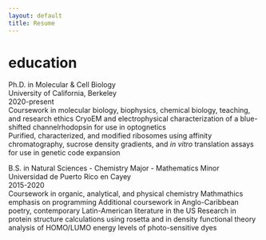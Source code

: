 ```yaml
---
layout: default
title: Resume
---
```


# education

Ph.D. in Molecular & Cell Biology  
University of California, Berkeley  
2020-present  
Coursework in molecular biology, biophysics, chemical biology, teaching, and research ethics 
CryoEM and electrophysical characterization of a blue-shifted channelrhodopsin for use in optognetics  
Purified, characterized, and modified ribosomes using affinity chromatography, sucrose density gradients, and <i>in vitro</i> translation assays for use in genetic code expansion

B.S. in Natural Sciences - Chemistry Major - Mathematics Minor  
Universidad de Puerto Rico en Cayey  
2015-2020  
Coursework in organic, analytical, and physical chemistry
Mathmathics emphasis on programming
Additional coursework in Anglo-Caribbean poetry, contemporary Latin-American literature in the US 
Research in protein structure calculations using rosetta and in density functional theory analysis of HOMO/LUMO energy levels of photo-sensitive dyes